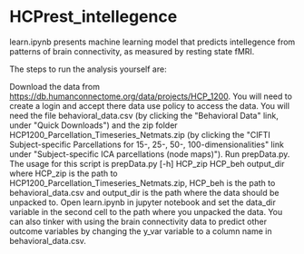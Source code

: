 # HCPrest_intellegence

learn.ipynb presents machine learning model that predicts intellegence from patterns of brain connectivity, as measured by resting state fMRI.

The steps to run the analysis yourself are:

Download the data from https://db.humanconnectome.org/data/projects/HCP_1200. You will need to create a login and accept there data use policy to access the data. You will need the file behavioral_data.csv (by clicking the "Behavioral Data" link, under "Quick Downloads") and the zip folder HCP1200_Parcellation_Timeseries_Netmats.zip (by clicking the "CIFTI Subject-specific Parcellations for 15-, 25-, 50-, 100-dimensionalities" link under "Subject-specific ICA parcellations (node maps)").
Run prepData.py. The usage for this script is prepData.py [-h] HCP_zip HCP_beh output_dir where HCP_zip is the path to HCP1200_Parcellation_Timeseries_Netmats.zip, HCP_beh is the path to behavioral_data.csv and output_dir is the path where the data should be unpacked to.
Open learn.ipynb in jupyter notebook and set the data_dir variable in the second cell to the path where you unpacked the data. You can also tinker with using the brain connectivity data to predict other outcome variables by changing the y_var variable to a column name in behavioral_data.csv.